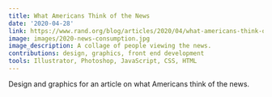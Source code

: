 ```yaml
---
title: What Americans Think of the News
date: '2020-04-28'
link: https://www.rand.org/blog/articles/2020/04/what-americans-think-of-the-news--and-what-that-means.html
image: images/2020-news-consumption.jpg
image_description: A collage of people viewing the news.
contributions: design, graphics, front end development
tools: Illustrator, Photoshop, JavaScript, CSS, HTML
---
```


Design and graphics for an article on what Americans think of the news.